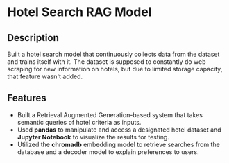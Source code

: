 # Hotel Search RAG Model 

## Description
Built a hotel search model that continuously collects data from the dataset and trains itself with it. The dataset is supposed to constantly do web scraping for new information on hotels, but due to limited storage capacity, that feature wasn't added. 

## Features
- Built a Retrieval Augmented Generation-based system that takes semantic queries of hotel criteria as inputs.
- Used **pandas** to manipulate and access a designated hotel dataset and **Jupyter Notebook** to visualize the results for testing.
- Utilized the **chromadb** embedding model to retrieve searches from the database and a decoder model to explain preferences to users.
